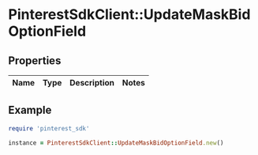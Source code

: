 # PinterestSdkClient::UpdateMaskBidOptionField

## Properties

| Name | Type | Description | Notes |
| ---- | ---- | ----------- | ----- |

## Example

```ruby
require 'pinterest_sdk'

instance = PinterestSdkClient::UpdateMaskBidOptionField.new()
```

